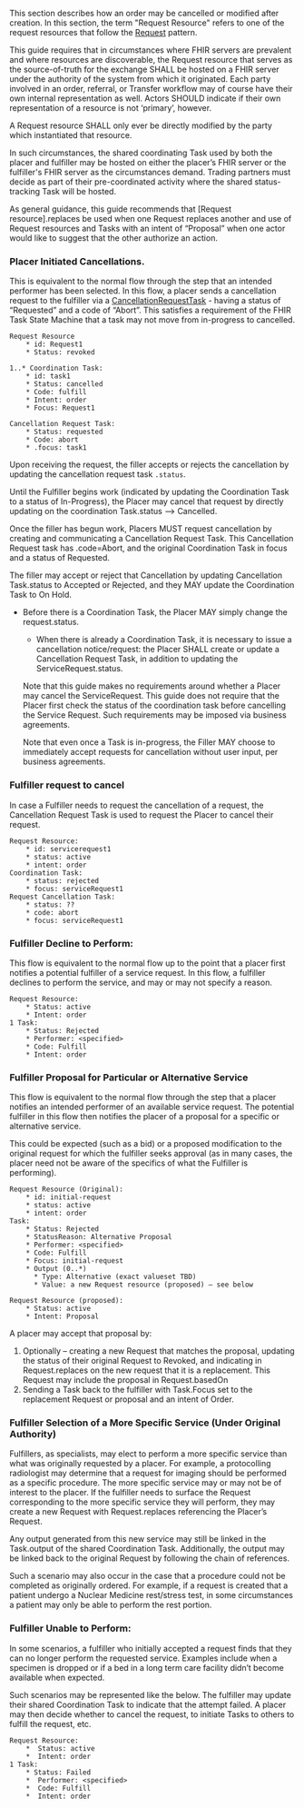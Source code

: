 This section describes how an order may be cancelled or modified after creation. In this section, the term "Request Resource" refers to one of the request resources that follow the [Request](https://www.hl7.org/fhir/workflow.html#request) pattern. 

This guide requires that in circumstances where FHIR servers are prevalent and where resources are discoverable, the Request resource that serves as the source-of-truth for the exchange SHALL be hosted on a FHIR server under the authority of the system from which it originated. Each party involved in an order, referral, or Transfer workflow may of course have their own internal representation as well. Actors SHOULD indicate if their own representation of a resource is not ‘primary’, however. 

A Request resource SHALL only ever be directly modified by the party which instantiated that resource. 

In such circumstances, the shared coordinating Task used by both the placer and fulfiller may be hosted on either the placer’s FHIR server or the fulfiller's FHIR server as the circumstances demand. Trading partners must decide as part of their pre-coordinated activity where the shared status-tracking Task will be hosted.
 
As general guidance, this guide recommends that [Request resource].replaces be used when one Request replaces another and use of Request resources and Tasks  with an intent of “Proposal” when one actor would like to suggest that the other authorize an action.


### Placer Initiated Cancellations.


This is equivalent to the normal flow through the step that an intended performer has been selected. In this flow, a placer sends a cancellation request to the fulfiller via a [CancellationRequestTask](StructureDefinition-cancellation-request-task.html) - having a status of “Requested” and a code of “Abort”. This satisfies a requirement of the FHIR Task State Machine that a task may not move from in-progress to cancelled. 


```
Request Resource
    * id: Request1
    * Status: revoked

1..* Coordination Task:
    * id: task1
    * Status: cancelled
    * Code: fulfill
    * Intent: order
    * Focus: Request1

Cancellation Request Task:
    * Status: requested
    * Code: abort
    * .focus: task1
```


Upon receiving the request, the filler accepts or rejects the cancellation by updating the cancellation request task `.status`.  


Until the Fulfiller begins work (indicated by updating the Coordination Task to a status of In-Progress), the Placer may cancel that request by directly updating on the coordination Task.status --> Cancelled.  
 

Once the filler has begun work, Placers MUST request cancellation by creating and communicating a Cancellation Request Task. This Cancellation Request task has .code=Abort, and the original Coordination Task in focus and a status of Requested.   

The filler may accept or reject that Cancellation by updating Cancellation Task.status to Accepted or Rejected, and they MAY update the Coordination Task to On Hold.  
 
* Before there is a Coordination Task, the Placer MAY simply change the request.status.
  * When there is already a Coordination Task, it is necessary to issue a cancellation notice/request: the Placer SHALL create or update a Cancellation Request Task, in addition to updating the ServiceRequest.status. 

  Note that this guide makes no requirements around whether a Placer may cancel the ServiceRequest. This guide does not require that the Placer first check the status of the coordination task before cancelling the Service Request. Such requirements may be imposed via business agreements. 

  Note that even once a Task is in-progress, the Filler MAY choose to immediately accept requests for cancellation without user input, per business agreements.  




### Fulfiller request to cancel
In case a Fulfiller needs to request the cancellation of a request, the Cancellation Request Task is used to request the Placer to cancel their request.

```
Request Resource:
    * id: servicerequest1 
    * status: active
    * intent: order
Coordination Task:
    * status: rejected
    * focus: serviceRequest1
Request Cancellation Task:
    * status: ??
    * code: abort
    * focus: serviceRequest1

```



### Fulfiller Decline to Perform:

This flow is equivalent to the normal flow up to the point that a placer first notifies a potential fulfiller of a service request. In this flow, a fulfiller declines to perform the service, and may or may not specify a reason. 

```
Request Resource:
    * Status: active
    * Intent: order
1 Task:
    * Status: Rejected
    * Performer: <specified>
    * Code: Fulfill
    * Intent: order
```

### Fulfiller Proposal for Particular or Alternative Service

This flow is equivalent to the normal flow through the step that a placer notifies an intended performer of an available service request. The potential fulfiller in this flow then notifies the placer of a proposal for a specific or alternative service. 

This could be expected (such as a bid) or a proposed modification to the original request for which the fulfiller seeks approval (as in many cases, the placer need not be aware of the specifics of what the Fulfiller is performing).

```
Request Resource (Original):
    * id: initial-request
    * status: active
    * intent: order
Task:
    * Status: Rejected
    * StatusReason: Alternative Proposal
    * Performer: <specified>
    * Code: Fulfill
    * Focus: initial-request
    * Output (0..*)  
      * Type: Alternative (exact valueset TBD)
      * Value: a new Request resource (proposed) – see below

Request Resource (proposed):
    * Status: active
    * Intent: Proposal
```

A placer may accept that proposal by:
1. Optionally – creating a new Request that matches the proposal, updating the status of their original Request to Revoked, and indicating in Request.replaces on the new request that it is a replacement. This Request may include the proposal in Request.basedOn
2. Sending a Task back to the fulfiller with Task.Focus set to the replacement Request or proposal and an intent of Order.

### Fulfiller Selection of a More Specific Service (Under Original Authority)

Fulfillers, as specialists, may elect to perform a more specific service than what was originally requested by a placer. For example, a protocolling radiologist may determine that a request for imaging should be performed as a specific procedure. The more specific service may or may not be of interest to the placer. If the fulfiller needs to surface the Request corresponding to the more specific service they will perform, they may create a new Request with Request.replaces referencing the Placer’s Request. 

Any output generated from this new service may still be linked in the Task.output of the shared Coordination Task. Additionally, the output may be linked back to the original Request by following the chain of references.

Such a scenario may also occur in the case that a procedure could not be completed as originally ordered. For example, if a request is created that a patient undergo a Nuclear Medicine rest/stress test, in some circumstances a patient may only be able to perform the rest portion. 

### Fulfiller Unable to Perform:
In some scenarios, a fulfiller who initially accepted a request finds that they can no longer perform the requested service. Examples include when a specimen is dropped or if a bed in a long term care facility didn’t become available when expected. 

Such scenarios may be represented like the below. The fulfiller may update their shared Coordination Task to indicate that the attempt failed. A placer may then decide whether to cancel the request, to initiate Tasks to others to fulfill the request, etc.
```
Request Resource:
    *  Status: active
    *  Intent: order
1 Task:
    * Status: Failed
    *  Performer: <specified>
    *  Code: Fulfill
    *  Intent: order
```
